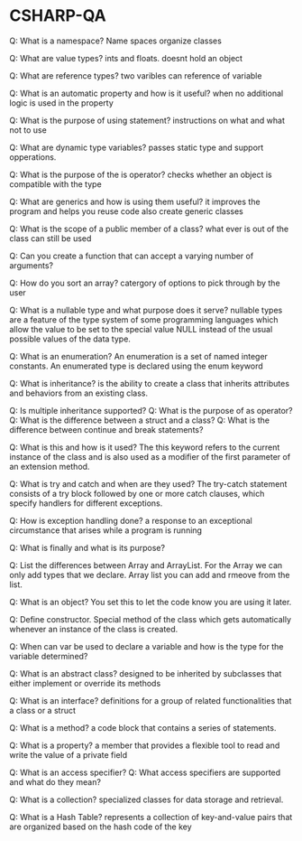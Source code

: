 # CSHARP-QA

Q: What is a namespace?
Name spaces organize classes

Q: What are value types?
ints and floats. doesnt hold an object

Q: What are reference types?
two varibles can reference of variable

Q: What is an automatic property and how is it useful?
when no additional logic is used in the property

Q: What is the purpose of using statement?
instructions on what and what not to use

Q: What are dynamic type variables?
passes static type and support opperations. 

Q: What is the purpose of the is operator?
checks whether an object is compatible with the type

Q: What are generics and how is using them useful?
it improves the program and helps you reuse code also create generic classes

Q: What is the scope of a public member of a class?
what ever is out of the class can still be used 

Q: Can you create a function that can accept a varying number of arguments?


Q: How do you sort an array?
catergory of options to pick through by the user

Q: What is a nullable type and what purpose does it serve?
nullable types are a feature of the type system of some programming languages which allow the value to be set to the special value NULL instead of the usual possible values of the data type.

Q: What is an enumeration?
An enumeration is a set of named integer constants. An enumerated type is declared using the enum keyword

Q: What is inheritance?
is the ability to create a class that inherits attributes and behaviors from an existing class.

Q: Is multiple inheritance supported?
Q: What is the purpose of as operator?
Q: What is the difference between a struct and a class?
Q: What is the difference between continue and break statements?

Q: What is this and how is it used?
The this keyword refers to the current instance of the class and is also used as a modifier of the first parameter of an extension method.

Q: What is try and catch and when are they used?
The try-catch statement consists of a try block followed by one or more catch clauses, which specify handlers for different exceptions.

Q: How is exception handling done?
 a response to an exceptional circumstance that arises while a program is running
 
Q: What is finally and what is its purpose?

Q: List the differences between Array and ArrayList.
For the Array we can only add types that we declare. Array list you can add and rmeove from the list.

Q: What is an object?
You set this to let the code know you are using it later.

Q: Define constructor.
Special method of the class which gets automatically whenever an instance of the class is created.

Q: When can var be used to declare a variable and how is the type for the variable determined?

Q: What is an abstract class?
designed to be inherited by subclasses that either implement or override its methods

Q: What is an interface?
definitions for a group of related functionalities that a class or a struct 

Q: What is a method?
 a code block that contains a series of statements.
 
Q: What is a property?
a member that provides a flexible tool to read and write the value of a private field

Q: What is an access specifier?
Q: What access specifiers are supported and what do they mean?

Q: What is a collection?
specialized classes for data storage and retrieval. 

Q: What is a Hash Table?
represents a collection of key-and-value pairs that are organized based on the hash code of the key
